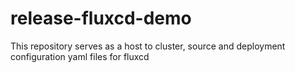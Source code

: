 # release-fluxcd-demo
This repository serves as a host to cluster, source and deployment configuration yaml files for fluxcd
